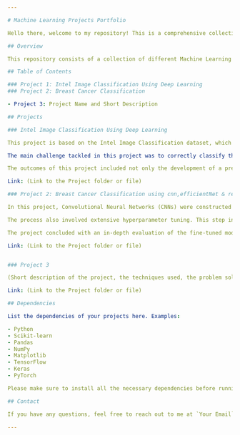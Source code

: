```yaml
---

# Machine Learning Projects Portfolio 

Hello there, welcome to my repository! This is a comprehensive collection of all my Machine Learning projects, which showcases my understanding and application of various Machine Learning concepts and techniques. 

## Overview

This repository consists of a collection of different Machine Learning projects spanning different domains and datasets. The projects are primarily written in Python, and use a variety of machine learning models, libraries, and frameworks such as scikit-learn, TensorFlow, PyTorch, Keras, and more.

## Table of Contents

### Project 1: Intel Image Classification Using Deep Learning
### Project 2: Breast Cancer Classification

- Project 3: Project Name and Short Description

## Projects

### Intel Image Classification Using Deep Learning

This project is based on the Intel Image Classification dataset, which contains a total of 17k images of natural scenes from around the world, including both natural landscapes and buildings. The dataset has been split into 14k images for training and 3k for testing, with each image sized at 150x150 pixels. 

The main challenge tackled in this project was to correctly classify these images into one of six classes: "buildings", "forest", "glacier", "mountain", "sea", and "street". To solve this multi-class classification problem, I utilized deep learning techniques such as Convolutional Neural Networks (CNNs). This allowed for robust and effective learning from the complex, high-dimensional data present in the images. 

The outcomes of this project included not only the development of a predictive model with high accuracy, but also an in-depth exploration of various deep learning techniques and their application to real-world image classification tasks.

Link: (Link to the Project folder or file)

### Project 2: Breast Cancer Classification using cnn,efficientNet & resnet

In this project, Convolutional Neural Networks (CNNs) were constructed both from scratch and using pre-defined architectures, namely the EfficientNet and ResNet families. This approach demonstrates the capacity to create custom machine learning solutions and adapt established architectures for specific tasks.

The process also involved extensive hyperparameter tuning. This step indicates proficiency in refining and optimizing machine learning models to enhance their performance and increase accuracy.

The project concluded with an in-depth evaluation of the fine-tuned model, emphasizing the role of hyperparameters in model performance and the efficacy of deep learning in handling critical classification tasks.

Link: (Link to the Project folder or file)


### Project 3

(Short description of the project, the techniques used, the problem solved, and the outcome)

Link: (Link to the Project folder or file)

## Dependencies

List the dependencies of your projects here. Examples:

- Python
- Scikit-learn
- Pandas
- NumPy
- Matplotlib
- TensorFlow
- Keras
- PyTorch

Please make sure to install all the necessary dependencies before running the projects. 

## Contact

If you have any questions, feel free to reach out to me at `Your Email` or on my [LinkedIn](Y).

---
```

